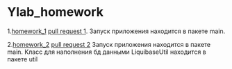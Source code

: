 # Ylab_homework

1.[homework_1](https://github.com/arsenyiva/Ylab_homework/tree/homework_1)
[pull request 1](https://github.com/arsenyiva/Ylab_homework/pull/1).
Запуск приложения находится в пакете main.

2.[homework_2](https://github.com/arsenyiva/Ylab_homework/tree/homework_2) [pull request 2](https://github.com/arsenyiva/Ylab_homework/pull/2) Запуск приложения находится в пакете main. Класс для наполнения бд данными LiquibaseUtil находится в пакете util
